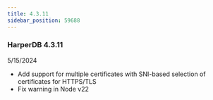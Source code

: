 ```yaml
---
title: 4.3.11
sidebar_position: 59688
---
```


### HarperDB 4.3.11
5/15/2024

* Add support for multiple certificates with SNI-based selection of certificates for HTTPS/TLS
* Fix warning in Node v22